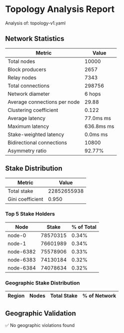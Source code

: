 # Topology Analysis Report

Analysis of: topology-v1.yaml

## Network Statistics

| Metric | Value |
|--------|-------|
| Total nodes | 10000 |
| Block producers | 2657 |
| Relay nodes | 7343 |
| Total connections | 298756 |
| Network diameter | 6 hops |
| Average connections per node | 29.88 |
| Clustering coefficient | 0.122 |
| Average latency | 77.0ms ms |
| Maximum latency | 636.8ms ms |
| Stake-weighted latency | 0.0ms ms |
| Bidirectional connections | 10800 |
| Asymmetry ratio | 92.77% |

## Stake Distribution

| Metric | Value |
|--------|-------|
| Total stake | 22852655938 |
| Gini coefficient | 0.950 |

### Top 5 Stake Holders

| Node | Stake | % of Total |
|------|--------|------------|
| node-0 | 78570315 | 0.34% |
| node-1 | 76601989 | 0.34% |
| node-6382 | 75578906 | 0.33% |
| node-6383 | 74130184 | 0.32% |
| node-6384 | 74078634 | 0.32% |

### Geographic Stake Distribution

| Region | Nodes | Total Stake | % of Network |
|---------|--------|-------------|-------------|

## Geographic Validation

✅ No geographic violations found

